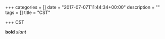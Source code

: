 +++
categories = []
date = "2017-07-07T11:44:34+00:00"
description = ""
tags = []
title = "CST"

+++
CST

**bold**
*slant*